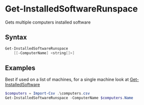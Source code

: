 # Get-InstalledSoftwareRunspace

Gets multiple computers installed software

## Syntax
```powershell
Get-InstalledSoftwareRunspace
    [[-ComputerName] <string[]>]
```

## Examples

Best if used on a list of machines, for a single machine look at [Get-InstalledSoftware](Get-InstalledSoftware.md)
```powershell
$computers = Import-Csv .\computers.csv
Get-InstalledSoftwareRunspace -ComputerName $computers.Name
```